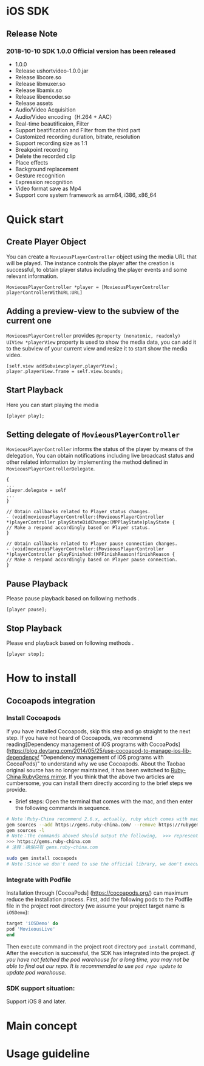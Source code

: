 # iOS SDK

  ##  Release Note
  
  ### 2018-10-10 SDK 1.0.0 Official version has been released
  - 1.0.0
  - Release ushortvideo-1.0.0.jar
  - Release libcore.so
  - Release libmuxer.so
  - Release libamix.so
  - Release libencoder.so
  - Release assets
  - Audio/Video Acquisition
  - Audio/Video encoding（H.264 + AAC）
  - Real-time beautificaion, Filter
  - Support beatification and Filter from the third part 
  - Customized recording duration, bitrate, resolution
  - Support recording size as 1:1
  - Breakpoint recording
  - Delete the recorded clip
  - Place effects
  - Background replacement
  - Gesture recognition
  - Expression recognition
  - Video format save as Mp4
  - Support core system framework as  arm64, i386, x86_64 

# Quick start

## Create Player Object

You can create a `MovieousPlayerController` object using the media URL that will be played. The instance controls the player after the creation is successful, to obtain player status including  the player events and some relevant information.

```
MovieousPlayerController *player = [MovieousPlayerController playerControllerWithURL:URL]
```

## Adding a preview-view to the subview of the current one

`MovieousPlayerController`  provides  `@property (nonatomic, readonly) UIView *playerView`  property is used to show the media data, you can add it to the subview of your current view and resize it to start show the media video.

```
[self.view addSubview:player.playerView];
player.playerView.frame = self.view.bounds;
```

## Start Playback

Here you can start playing the media

```
[player play];
```

## Setting delegate of `MovieousPlayerController` 

`MovieousPlayerController`  informs the status of the player by means of the delegation, You can obtain notifications including live broadcast status and other related information by implementing the method defined in  `MovieousPlayerControllerDelegate`.

```
{
...
player.delegate = self
...
}

// Obtain callbacks related to Player status changes.
- (void)movieousPlayerController:(MovieousPlayerController *)playerController playStateDidChange:(MPPlayState)playState {
// Make a respond accordingly based on Player status.
}

// Obtain callbacks related to Player pause connection changes.
- (void)movieousPlayerController:(MovieousPlayerController *)playerController playFinished:(MPFinishReason)finishReason {
// Make a respond accordingly based on Player pause connection.
}
```
## Pause Playback

Please pause playback based on following methods .

```
[player pause];
```

## Stop Playback

Please end playback based on following methods .

```
[player stop];
```

# How to install

## Cocoapods integration

### Install Cocoapods

If you have installed Cocoapods, skip this step and go straight to the next step.
If you have not heard of Cocoapods, we recommend reading[Dependency management of iOS programs with CocoaPods](https://blog.devtang.com/2014/05/25/use-cocoapod-to-manage-ios-lib-dependency/ "Dependency management of iOS programs with CocoaPods)" to understand why we use Cocoapods. About the Taobao original source has no longer maintained, it has been switched to [Ruby-China RubyGems mirror](https://gems.ruby-china.org/).
If you think that the above two articles are cumbersome, you can install them directly according to the brief steps we provide.
* Brief steps: Open the terminal that comes with the mac, and then enter the following commands in sequence.

```bash
# Note：Ruby-China recommend 2.6.x, actually, ruby which comes with mac can be use either.
gem sources --add https://gems.ruby-china.com/ --remove https://rubygems.org/
gem sources -l
# Note：The commands aboved should output the following,  >>> represents output here.
>>> https://gems.ruby-china.com
# 注释：确保只有 gems.ruby-china.com

sudo gem install cocoapods
# Note：Since we don't need to use the official library, we don't execute the pod setup.
```

### Integrate with Podfile

Installation through [CocoaPods] (https://cocoapods.org/) can maximum reduce the installation process.
First, add the following pods to the Podfile file in the project root directory (we assume your project target name is `iOSDemo`):

```ruby
target 'iOSDemo' do
pod 'MovieousLive'
end
```

<span data-type="color" style="color:rgb(51, 51, 51)"><span data-type="background" style="background-color:rgb(255, 255, 255)">Then execute command in the project root directory </span></span>`pod install`<span data-type="color" style="color:rgb(51, 51, 51)"><span data-type="background" style="background-color:rgb(255, 255, 255)"> </span></span>command, After the execution is successful, the SDK has integrated into the project.
<em>If you have not fetched the pod warehouse for a long time, you may not be able to find out our repo. It is recommended to use </em><code><em>pod repo update</em></code><em> to update pod warehouse.</em>

### SDK support situation:

Support iOS 8 and later.

# Main concept

# Usage guideline
